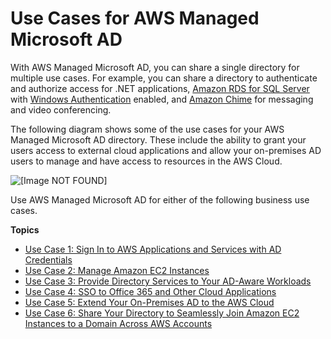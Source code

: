 # Use Cases for AWS Managed Microsoft AD<a name="ms_ad_use_cases"></a>

With AWS Managed Microsoft AD, you can share a single directory for multiple use cases\. For example, you can share a directory to authenticate and authorize access for \.NET applications, [Amazon RDS for SQL Server](https://aws.amazon.com/rds/sqlserver/) with [Windows Authentication](https://docs.aws.amazon.com/AmazonRDS/latest/UserGuide/USER_SQLServerWinAuth.html) enabled, and [Amazon Chime](https://chime.aws/) for messaging and video conferencing\.

The following diagram shows some of the use cases for your AWS Managed Microsoft AD directory\. These include the ability to grant your users access to external cloud applications and allow your on\-premises AD users to manage and have access to resources in the AWS Cloud\. 

![\[Image NOT FOUND\]](http://docs.aws.amazon.com/directoryservice/latest/admin-guide/images/ms_ad_use_cases2.png)

Use AWS Managed Microsoft AD for either of the following business use cases\.

**Topics**
+ [Use Case 1: Sign In to AWS Applications and Services with AD Credentials](usecase1.md)
+ [Use Case 2: Manage Amazon EC2 Instances](usecase2.md)
+ [Use Case 3: Provide Directory Services to Your AD\-Aware Workloads](usecase3.md)
+ [Use Case 4: SSO to Office 365 and Other Cloud Applications](usecase4.md)
+ [Use Case 5: Extend Your On\-Premises AD to the AWS Cloud](usecase5.md)
+ [Use Case 6: Share Your Directory to Seamlessly Join Amazon EC2 Instances to a Domain Across AWS Accounts](usecase6.md)